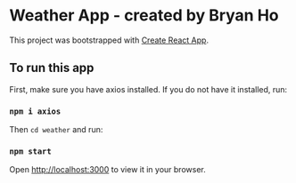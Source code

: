 # Weather App - created by Bryan Ho

This project was bootstrapped with [Create React App](https://github.com/facebook/create-react-app).

## To run this app

First, make sure you have axios installed. If you do not have it installed, run:

### `npm i axios`

Then `cd weather` and run:

### `npm start`

Open [http://localhost:3000](http://localhost:3000) to view it in your browser.